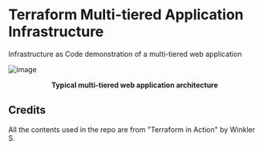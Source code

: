 # Terraform Multi-tiered Application Infrastructure
Infrastructure as Code demonstration of a multi-tiered web application  


![image](https://user-images.githubusercontent.com/55074937/147047988-3d2fd270-89c8-4f25-8923-d9558ff8c8e7.png)
<p align="center"><b>Typical multi-tiered web application architecture</b></p>

## Credits
All the contents used in the repo are from "Terraform in Action" by Winkler S.
